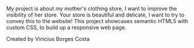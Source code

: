 <!-- What is this Project about -->
My project is about my mother's clothing store, I want to improve the visibility of her store.
Your store is beautiful and delicate, I want to try to convey this to the website! 
This project showcases semantic HTML5 with custom CSS, to build up a responsive web page.
<!-- Author -->
Created by Vinicius Borges Costa
